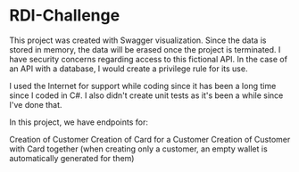 # RDI-Challenge

This project was created with Swagger visualization. Since the data is stored in memory, the data will be erased once the project is terminated. I have security concerns regarding access to this fictional API. In the case of an API with a database, I would create a privilege rule for its use.

I used the Internet for support while coding since it has been a long time since I coded in C#. I also didn't create unit tests as it's been a while since I've done that.

In this project, we have endpoints for:

Creation of Customer
Creation of Card for a Customer
Creation of Customer with Card together
(when creating only a customer, an empty wallet is automatically generated for them)
